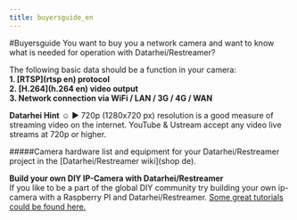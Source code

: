 ```yaml
---
title: buyersguide_en
---
```

#Buyersguide
You want to buy you a network camera and want to know what is needed for operation with Datarhei/Restreamer?  

The following basic data should be a function in your camera:  
**1. [RTSP](rtsp en) protocol**  
**2. [H.264](h.264 en) video output**  
**3. Network connection via WiFi / LAN / 3G / 4G / WAN**  

**Datarhei Hint** ☺ ► 720p (1280x720 px) resolution is a good measure of streaming video on the internet. YouTube & Ustream accept any video live streams at 720p or higher.

#####Camera hardware list and equipment for your Datarhei/Restreamer project in the [Datarhei/Restreamer wiki](shop de). 

**Build your own DIY IP-Camera with Datarhei/Restreamer**  
If you like to be a part of the global DIY community try building your own ip-camera with a Raspberry PI and Datarhei/Restreamer. [Some great tutorials could be found here.](DIY-IP-Kamera)  
